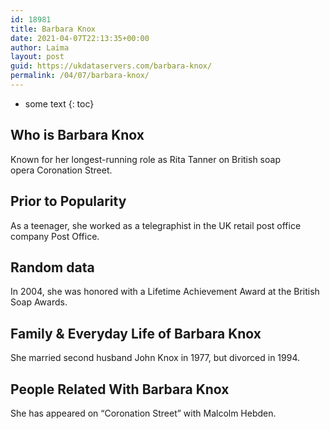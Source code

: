 ```yaml
---
id: 18981
title: Barbara Knox
date: 2021-04-07T22:13:35+00:00
author: Laima
layout: post
guid: https://ukdataservers.com/barbara-knox/
permalink: /04/07/barbara-knox/
---
```


* some text
{: toc}


## Who is Barbara Knox
                  
                  
                  
Known for her longest-running role as Rita Tanner on British soap opera Coronation Street.
                  
              
            
              
            
                
                
                
## Prior to Popularity
                  
                  
                  
As a teenager, she worked as a telegraphist in the UK retail post office company Post Office.
                  
              
            
              
            
                
                
                
## Random data
                  
                  
                  
In 2004, she was honored with a Lifetime Achievement Award at the British Soap Awards.
                  
              
            
              
            
                
                
                
## Family & Everyday Life of Barbara Knox
                  
                  
                  
She married second husband John Knox in 1977, but divorced in 1994.
                  
              
            
              
            
                
                
                
## People Related With Barbara Knox
                  
                  
                  
She has appeared on &#8220;Coronation Street&#8221; with Malcolm Hebden.
                  
              
            
              
            
                
              
            
              
              
            
            
              
            
          
          
          